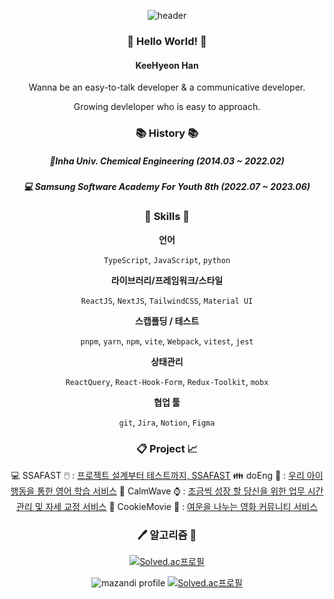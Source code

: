 <div align="center">

![header](https://capsule-render.vercel.app/api?type=waving&color=FBC422&height=140&section=header&text=한기현%20||%20Kyeon&fontColor=353535&fontAlignY=45&fontSize=50&desc=Growing%20Devloper&descSize=28&descAlignY=80)

### :raising_hand: Hello World! :raising_hand:

#### KeeHyeon Han

Wanna be an easy-to-talk developer & a communicative developer.

Growing devleloper who is easy to approach.

### :books: History :books:

##### :school:Inha Univ. Chemical Engineering (2014.03 ~ 2022.02)

##### :computer: Samsung Software Academy For Youth 8th (2022.07 ~ 2023.06)

### :hammer: Skills :wrench:

**언어**

`TypeScript`, `JavaScript`, `python`

**라이브러리/프레임워크/스타일**

`ReactJS`, `NextJS`, `TailwindCSS`, `Material UI`

**스캡폴딩 / 테스트**

`pnpm`, `yarn`, `npm`, `vite`, `Webpack`, `vitest`, `jest`

**상태관리**

`ReactQuery`, `React-Hook-Form`, `Redux-Toolkit`, `mobx`

**협업 툴**

`git`, `Jira`, `Notion`, `Figma`

<!--
  ### :hammer: Skills :wrench:
  |기술 스택|학습 기록|기록 달성률|활용 능력|정리 버전|상세 설명|
|:---:|:---:|:---:|:---:|:---:|:---:|
|<img src="https://img.shields.io/badge/Git-F05032?style=flat-square&logo=Git&logoColor=FFFFFF"/>|[Git Record](https://github.com/HanKyeon/TIL-Today-I-Learned/blob/master/%ED%95%99%EC%8A%B5%20%EA%B8%B0%EC%88%A0%20%EC%A0%95%EB%A6%AC/Git.md)|90%|중상|v2||
|<img src="https://img.shields.io/badge/TypeScript-3178C6?style=flat-square&logo=TypeScript&logoColor=FFFFFF"/>|[TypeScript Record](https://github.com/HanKyeon/TIL-Today-I-Learned/blob/master/%ED%95%99%EC%8A%B5%20%EA%B8%B0%EC%88%A0%20%EC%A0%95%EB%A6%AC/TypeScript%20%EC%A0%95%EB%A6%AC%EC%A4%91.md)|1%|중|v5||
|<img src="https://img.shields.io/badge/JavaScript-F7DF1E?style=flat-square&logo=JavaScript&logoColor=FFFFFF"/>|[JavaScript Record](https://github.com/HanKyeon/TIL-Today-I-Learned/blob/master/%ED%95%99%EC%8A%B5%20%EA%B8%B0%EC%88%A0%20%EC%A0%95%EB%A6%AC/JavaScript%20DeepDive%20%EC%A0%95%EB%A6%AC%EC%A4%91.md)|1%|중상|ECMA6||
|<img src="https://img.shields.io/badge/React-61DAFB?style=flat-square&logo=React&logoColor=white"/>|[React Record](https://github.com/HanKyeon/TIL-Today-I-Learned/blob/master/%ED%95%99%EC%8A%B5%20%EA%B8%B0%EC%88%A0%20%EC%A0%95%EB%A6%AC/React%20%EC%A0%95%EB%A6%AC%EC%A4%91.md)|40%|중상|v18|2022 docs 정리 완료|
|<img src="https://img.shields.io/badge/Next-000000?style=flat-square&logo=Next.js&logoColor=white"/>|[NextJS Record](https://github.com/HanKyeon/TIL-Today-I-Learned/blob/master/%ED%95%99%EC%8A%B5%20%EA%B8%B0%EC%88%A0%20%EC%A0%95%EB%A6%AC/Nextjs%20%EC%A0%95%EB%A6%AC%EC%A4%91.md)|10%|하|v13||
|<img src="https://img.shields.io/badge/Webpack-8DD6F9?style=flat-square&logo=Webpack&logoColor=white"/>|[Webpack Record](https://github.com/HanKyeon/TIL-Today-I-Learned/blob/master/%ED%95%99%EC%8A%B5%20%EA%B8%B0%EC%88%A0%20%EC%A0%95%EB%A6%AC/WebPack.md)|15%|하|||
|<img src="https://img.shields.io/badge/Vite-646CFF?style=flat-square&logo=Vite&logoColor=white"/>|[Vite Record](https://github.com/HanKyeon/TIL-Today-I-Learned/blob/master/%ED%95%99%EC%8A%B5%20%EA%B8%B0%EC%88%A0%20%EC%A0%95%EB%A6%AC/Vite.md)|0%|하|||
|<img src="https://img.shields.io/badge/React%20Router-CA4245?style=flat-square&logo=ReactRouter&logoColor=white"/>|[React-Router Record](https://github.com/HanKyeon/TIL-Today-I-Learned/blob/master/%ED%95%99%EC%8A%B5%20%EA%B8%B0%EC%88%A0%20%EC%A0%95%EB%A6%AC/ReactRouter%20%EC%A0%95%EB%A6%AC%EC%A4%91.md)|1%|중|v6||
|<img src="https://img.shields.io/badge/React%20Query-FF4154?style=flat-square&logo=ReactQuery&logoColor=white"/>|[React-Query Record](https://github.com/HanKyeon/TIL-Today-I-Learned/blob/master/%ED%95%99%EC%8A%B5%20%EA%B8%B0%EC%88%A0%20%EC%A0%95%EB%A6%AC/ReactQuery.md)|60%|중|v4||
|<img src="https://img.shields.io/badge/React%20Hook%20Form-EC5990?style=flat-square&logo=reacthookform&logoColor=white"/>|[React-Hook-Form Record](https://github.com/HanKyeon/TIL-Today-I-Learned/blob/master/%ED%95%99%EC%8A%B5%20%EA%B8%B0%EC%88%A0%20%EC%A0%95%EB%A6%AC/ReactHookForm.md)|70%|중|v7||
|<img src="https://img.shields.io/badge/Redux-764ABC?style=flat-square&logo=Redux&logoColor=white"/>|[Redux Record](https://github.com/HanKyeon/TIL-Today-I-Learned/blob/master/%ED%95%99%EC%8A%B5%20%EA%B8%B0%EC%88%A0%20%EC%A0%95%EB%A6%AC/Redux%20%EC%A0%95%EB%A6%AC%EC%A4%91.md)|40%|중|v8||
|Redux-toolkit|[Redux-Toolkit Record](https://github.com/HanKyeon/TIL-Today-I-Learned/blob/master/%ED%95%99%EC%8A%B5%20%EA%B8%B0%EC%88%A0%20%EC%A0%95%EB%A6%AC/ReduxToolkit%20%EC%A0%95%EB%A6%AC%EC%A4%91.md)|1%|중상|v1||
|<img src="https://img.shields.io/badge/Axios-5A29E4?style=flat-square&logo=Axios&logoColor=white"/>|[Axios Record](https://github.com/HanKyeon/TIL-Today-I-Learned/blob/master/%ED%95%99%EC%8A%B5%20%EA%B8%B0%EC%88%A0%20%EC%A0%95%EB%A6%AC/Axios.md)|90%|상|v1||
|<img src="https://img.shields.io/badge/Tailwind%20CSS-06B6D4?style=flat-square&logo=TailwindCSS&logoColor=white"/>|[TailwindCSS Record](https://github.com/HanKyeon/TIL-Today-I-Learned/blob/master/%ED%95%99%EC%8A%B5%20%EA%B8%B0%EC%88%A0%20%EC%A0%95%EB%A6%AC/TailwindCSS.md)|70%|중상|v3||
|<img src="https://img.shields.io/badge/CSS-1572B6?style=flat-square&logo=CSS3&logoColor=white"/>|[PureCSS Record](https://github.com/HanKyeon/TIL-Today-I-Learned/blob/master/%ED%95%99%EC%8A%B5%20%EA%B8%B0%EC%88%A0%20%EC%A0%95%EB%A6%AC/Pure%20CSS%20%EC%A0%95%EB%A6%AC%EC%A4%91.md)|1%|중상|3||
|<img src="https://img.shields.io/badge/Vue-4FC08D?style=flat-square&logo=Vue.js&logoColor=white"/>|-|-|중하|-||
|<img src="https://img.shields.io/badge/django-092E20?style=flat-square&logo=Django&logoColor=white"/>|-|-|중|-||
|<img src="https://img.shields.io/badge/Python-3776AB?style=flat-square&logo=Python&logoColor=FFFFFF"/>|-|-|상|-||
|<img src="https://img.shields.io/badge/Kotlin-7F52FF?style=flat-square&logo=Kotlin&logoColor=FFFFFF"/>|-|-|-|-||
|<img src="https://img.shields.io/badge/Visual%20Studio%20Code-007ACC?style=flat-square&logo=Visual Studio Code&logoColor=FFFFFF"/>|-|-|-|-||
|<img src="https://img.shields.io/badge/Android%20Studio-3DDC84?style=flat-square&logo=Android&logoColor=FFFFFF"/>|-|-|-|-|| -->
<!--   |기술 스택|학습 기록|기록 달성률|활용 능력|정리 문서 버전| -->

<!-- --- -->

### :clipboard: Project :chart_with_upwards_trend:

:computer: SSAFAST :computer_mouse: : [프로젝트 설계부터 테스트까지, SSAFAST](https://github.com/HanKyeon/SSAFAST)
:family: doEng :baby: : [우리 아이 행동을 통한 영어 학습 서비스](https://github.com/HanKyeon/doEng)
:ocean: CalmWave :watch: : [조금씩 성장 할 당신을 위한 업무 시간 관리 및 자세 교정 서비스](https://github.com/HanKyeon/Calm-Wave)
:cookie: CookieMovie :movie_camera: : [여운을 나누는 영화 커뮤니티 서비스](https://github.com/HanKyeon/CookieMovie)

<!-- --- -->

### :pen: 알고리즘 :pencil:

[![Solved.ac프로필](http://mazassumnida.wtf/api/mini/generate_badge?boj=hgh21233)](https://solved.ac/hgh21233)

  <div>

![mazandi profile](http://mazandi.herokuapp.com/api?handle=hgh21233&theme=warm)
[![Solved.ac프로필](http://mazassumnida.wtf/api/v2/generate_badge?boj=hgh21233)](https://solved.ac/hgh21233)

  </div>

</div>
